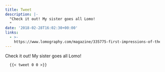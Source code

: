 ```yaml
---
title: Tweet
description: |-
  "Check it out! My sister goes all Lomo!
  "
date: '2018-02-28T16:02:30+00:00'
links:
  - >-
    https://www.lomography.com/magazine/335775-first-impressions-of-the-neptune-convertible-art-lens-kirsty-garland
---
```

Check it out! My sister goes all Lomo!

      {{< tweet 0 0 >}}
    
